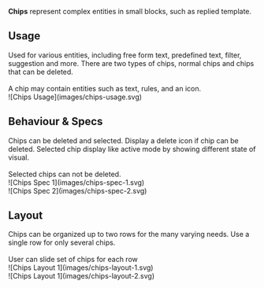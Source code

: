 **Chips** represent complex entities in small blocks, such as replied template.

## Usage
<div data-insert-component="ImageGrid">
  <div class="mb-16">
    Used for various entities, including free form text, predefined text, filter, suggestion and more. There are two types of chips, normal chips and chips that can be deleted.
    <br /><br />
    A chip may contain entities such as text, rules, and an icon.
  </div>
  <div class="img-block">
    ![Chips Usage](images/chips-usage.svg)
  </div>
</div>

## Behaviour & Specs

<div data-insert-component="ImageGrid">
  <div class="mb-16">
    Chips can be deleted and selected. Display a delete icon if chip can be deleted. Selected chip display like active mode by showing different state of visual.
    <br /><br />
    Selected chips can not be deleted.
  </div>
  <div class="img-block">
    ![Chips Spec 1](images/chips-spec-1.svg)
  </div>
  <div class="img-block">
    ![Chips Spec 2](images/chips-spec-2.svg)
  </div>
</div>

## Layout

<div data-insert-component="ImageGrid">
  <div class="mb-16">
    Chips can be organized up to two rows for the many varying needs. Use a single row for only several chips.
    <br /><br />
    User can slide set of chips for each row
  </div>
  <div class="img-block">
    ![Chips Layout 1](images/chips-layout-1.svg)
  </div>
  <div class="img-block">
    ![Chips Layout 1](images/chips-layout-2.svg)
  </div>
</div>
